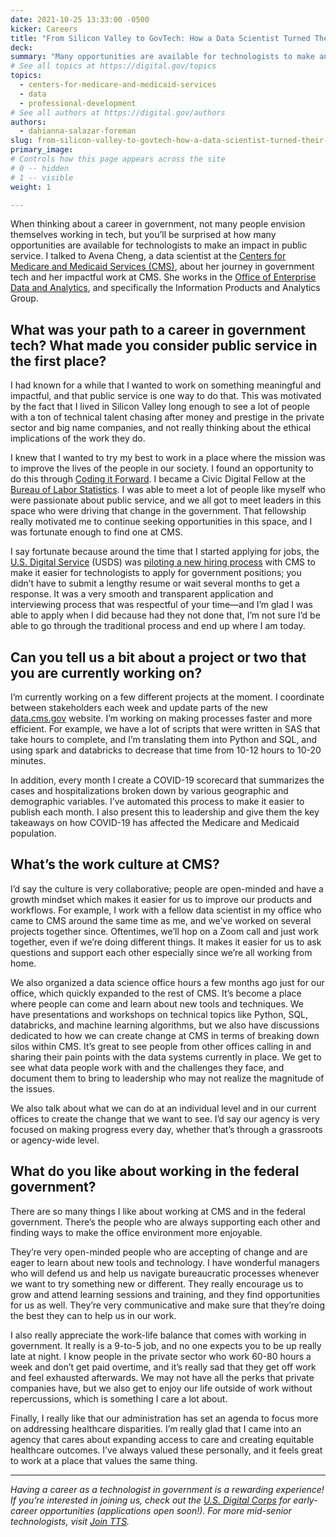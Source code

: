 ```yaml
---
date: 2021-10-25 13:33:00 -0500
kicker: Careers
title: "From Silicon Valley to GovTech: How a Data Scientist Turned Their Passion for Helping People Into a Career in Public Service"
deck: 
summary: "Many opportunities are available for technologists to make an impact in public service. See how Avena Cheng, a data scientist at the Centers for Medicare and Medicaid Services (CMS), turned a passion for improving people&#39s lives into a govtech career."
# See all topics at https://digital.gov/topics
topics:
  - centers-for-medicare-and-medicaid-services
  - data
  - professional-development
# See all authors at https://digital.gov/authors
authors:
  - dahianna-salazar-foreman
slug: from-silicon-valley-to-govtech-how-a-data-scientist-turned-their-passion-for-helping-people-into-a-career-in-public-service
primary_image: 
# Controls how this page appears across the site
# 0 -- hidden
# 1 -- visible
weight: 1

---
```


When thinking about a career in government, not many people envision themselves working in tech, but you’ll be surprised at how many opportunities are available for technologists to make an impact in public service. I talked to Avena Cheng, a data scientist at the [Centers for Medicare and Medicaid Services (CMS)](https://www.cms.gov/), about her journey in government tech and her impactful work at CMS. She works in the [Office of Enterprise Data and Analytics](https://www.cms.gov/About-CMS/Agency-Information/CMSLeadership/Office-OEDA), and specifically the Information Products and Analytics Group.

## What was your path to a career in government tech? What made you consider public service in the first place?

I had known for a while that I wanted to work on something meaningful and impactful, and that public service is one way to do that. This was motivated by the fact that I lived in Silicon Valley long enough to see a lot of people with a ton of technical talent chasing after money and prestige in the private sector and big name companies, and not really thinking about the ethical implications of the work they do.

I knew that I wanted to try my best to work in a place where the mission was to improve the lives of the people in our society. I found an opportunity to do this through [Coding it Forward](https://www.codingitforward.com/). I became a Civic Digital Fellow at the [Bureau of Labor Statistics](https://www.bls.gov/). I was able to meet a lot of people like myself who were passionate about public service, and we all got to meet leaders in this space who were driving that change in the government. That fellowship really motivated me to continue seeking opportunities in this space, and I was fortunate enough to find one at CMS.

I say fortunate because around the time that I started applying for jobs, the [U.S. Digital Service](https://www.usds.gov/) (USDS) was [piloting a new hiring process](https://smeqa.usds.gov/) with CMS to make it easier for technologists to apply for government positions; you didn’t have to submit a lengthy resume or wait several months to get a response. It was a very smooth and transparent application and interviewing process that was respectful of your time—and I’m glad I was able to apply when I did because had they not done that, I’m not sure I’d be able to go through the traditional process and end up where I am today.

## Can you tell us a bit about a project or two that you are currently working on?

I’m currently working on a few different projects at the moment. I coordinate between stakeholders each week and update parts of the new [data.cms.gov](https://data.cms.gov/) website. I’m working on making processes faster and more efficient. For example, we have a lot of scripts that were written in SAS that take hours to complete, and I’m translating them into Python and SQL, and using spark and databricks to decrease that time from 10-12 hours to 10-20 minutes.

In addition, every month I create a COVID-19 scorecard that summarizes the cases and hospitalizations broken down by various geographic and demographic variables. I’ve automated this process to make it easier to publish each month. I also present this to leadership and give them the key takeaways on how COVID-19 has affected the Medicare and Medicaid population.

## What’s the work culture at CMS?

I’d say the culture is very collaborative; people are open-minded and have a growth mindset which makes it easier for us to improve our products and workflows. For example, I work with a fellow data scientist in my office who came to CMS around the same time as me, and we’ve worked on several projects together since. Oftentimes, we’ll hop on a Zoom call and just work together, even if we’re doing different things. It makes it easier for us to ask questions and support each other especially since we’re all working from home.

We also organized a data science office hours a few months ago just for our office, which quickly expanded to the rest of CMS. It’s become a place where people can come and learn about new tools and techniques. We have presentations and workshops on technical topics like Python, SQL, databricks, and machine learning algorithms, but we also have discussions dedicated to how we can create change at CMS in terms of breaking down silos within CMS. It’s great to see people from other offices calling in and sharing their pain points with the data systems currently in place. We get to see what data people work with and the challenges they face, and document them to bring to leadership who may not realize the magnitude of the issues.

We also talk about what we can do at an individual level and in our current offices to create the change that we want to see. I’d say our agency is very focused on making progress every day, whether that’s through a grassroots or agency-wide level.

## What do you like about working in the federal government?

There are so many things I like about working at CMS and in the federal government. There’s the people who are always supporting each other and finding ways to make the office environment more enjoyable.

They’re very open-minded people who are accepting of change and are eager to learn about new tools and technology. I have wonderful managers who will defend us and help us navigate bureaucratic processes whenever we want to try something new or different. They really encourage us to grow and attend learning sessions and training, and they find opportunities for us as well. They’re very communicative and make sure that they’re doing the best they can to help us in our work.

I also really appreciate the work-life balance that comes with working in government. It really is a 9-to-5 job, and no one expects you to be up really late at night. I know people in the private sector who work 60-80 hours a week and don’t get paid overtime, and it’s really sad that they get off work and feel exhausted afterwards. We may not have all the perks that private companies have, but we also get to enjoy our life outside of work without repercussions, which is something I care a lot about.

Finally, I really like that our administration has set an agenda to focus more on addressing healthcare disparities. I’m really glad that I came into an agency that cares about expanding access to care and creating equitable healthcare outcomes. I’ve always valued these personally, and it feels great to work at a place that values the same thing.

---

*Having a career as a technologist in government is a rewarding experience! If you’re interested in joining us, check out the [U.S. Digital Corps](https://digitalcorps.gsa.gov/) for early-career opportunities (applications open soon!). For more mid-senior technologists, visit [Join TTS](https://join.tts.gsa.gov/).*
